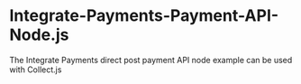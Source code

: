 # Integrate-Payments-Payment-API-Node.js
The Integrate Payments direct post payment API node example can be used with Collect.js
